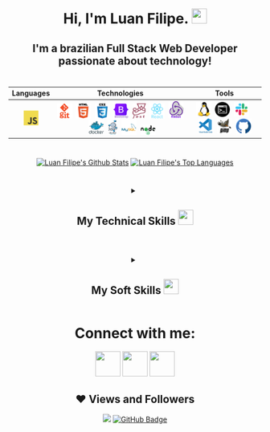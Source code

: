 <!-- Introdução -->
<h1 align="center">
  Hi, I'm Luan Filipe.
  <img src="https://cdn-icons-png.flaticon.com/512/5038/5038593.png" width="30px" height="30px">
</h1>

<h2 align="center">I'm a brazilian Full Stack Web Developer passionate about technology!</h2>

#
<!-- Minhas Tecnologias -->
<div align="center">

| Languages  | Technologies | Tools |  
|---|---|---|
|<div align="center"><img src="./imgs/js.svg" width="30" height="30" alt="JavaScript"/></div>|<div align="center"><img src="./imgs/git.png" width="30" height="30" alt="Git"/>&nbsp;&nbsp;<img src="./imgs/html.svg" width="30" height="30" alt="HTML"/>&nbsp;&nbsp;<img src="./imgs/css3.png" width="30" height="30" alt="CSS"/>&nbsp;&nbsp;<img src="./imgs/bootstrap.svg" width="30" height="30" alt="BootStrap"/>&nbsp;&nbsp;<img src="./imgs/jest.png" width="27" height="30" alt="Jest"/>&nbsp;&nbsp;<img src="./imgs/react.svg" width="30" height="30" alt="React"/>&nbsp;&nbsp;<img src="./imgs/redux.png" width="30" height="35" alt="Redux"/>&nbsp;&nbsp;<img src="./imgs/docker.svg" width="30" height="30" alt="Docker"/>&nbsp;&nbsp;<img src="./imgs/docker-compose.png" width="20" height="30" alt="Docker-compose"/>&nbsp;&nbsp;<img src="./imgs/mysql.svg" width="30" height="30" alt="MySql"/>&nbsp;&nbsp;<img src="./imgs/nodejs.png" width="30" height="20" alt="NodeJs"/></div>|<div align="center"><img src="./imgs/linux.svg" width="30" height="30" alt="GNU/Linux"/>&nbsp;&nbsp;<img src="./imgs/terminal.png" width="30" height="30" alt="Bash/Terminal"/>&nbsp;&nbsp;<img src="./imgs/slack.png" width="30" height="30" alt="Slack"/>&nbsp;&nbsp;<img src="./imgs/vscode.svg" width="30" height="30" alt="VScode"/>&nbsp;&nbsp;<img src="./imgs/gimp.png" width="30" height="30" alt="Gimp"/>&nbsp;&nbsp;<img src="./imgs/github.png" width="30" height="30" alt="GitHub"/></div>|

#
<!-- Meus status no github -->
<div align="center">
  <a href="https://github.com/luanfgoncalves/github-readme-stats"><img height="165em" alt="Luan Filipe's Github Stats" src="https://github-readme-stats.vercel.app/api?username=luanfgoncalves&show_icons=true&count_private=true&theme=react&hide_border=true&bg_color=0D1117" /></a>
  <a href="https://github.com/luanfgoncalves/github-readme-stats"><img height="165em" alt="Luan Filipe's Top Languages" src="https://github-readme-stats.vercel.app/api/top-langs/?username=luanfgoncalves&langs_count=8&count_private=true&layout=compact&theme=react&hide_border=true&bg_color=0D1117"/>
	</a>
</div>

#
<!-- Minhas Habilidades Técnicas -->
<details align="center">
  <summary>
	  <h2>My Technical Skills
	    <img src="https://cdn-icons-png.flaticon.com/512/1005/1005141.png" width="30px" height="30px">
    </h2>
	</summary>

| Languages  | Frameworks | Technologies | Tools | 
|---|---|---|---|
|<div align="center"><span>JavaScript🔸SQL</span></div>|<div align="center"><span>React🔸Jest</span></div>|<div align="center"><span>Git🔸React Testing Library🔸API🔸HTML🔸CSS🔸React Router🔸Redux🔸Context API🔸React Hooks🔸Docker🔸Docker Compose🔸Local Storage🔸Mocks🔸Bootstrap</span></div>|<div align="center"><span>Linux🔸Terminal🔸Bash🔸GitHub🔸Visual Studio Code🔸MySQL Workbench</span></div>|
</details>

#
<!-- Meus softskills -->
<details align="center">
  <summary>
	  <h2>My Soft Skills
	    <img src="https://cdn-icons-png.flaticon.com/512/2420/2420518.png" width="30px" height="30px">
    </h2>
	</summary>
	<h3 align="center">Ethic🔸 Resilience🔸 Collaboration🔸 Non-Agressive Communication🔸 Creativity🔸 Time Management🔸 Active listening🔸 Argumentation<h4>
	<h4 align="center">I like to deal with people and understand their motivations, develop lasting solutions to problems, find ways to optimize and automate processes, give a beautiful aesthetic to what I produce and one of my greatest satisfactions is fixing and improving things.
  </h4>
</details>

#
<!-- Meu contato -->
# Connect with me:
<div align="center">
  <a href="https://instagram.com/luanfgoncalves" target="_blank"><img src="https://cdn-icons-png.flaticon.com/512/3955/3955024.png" width="50px" height="50px" target="_blank"></a>
  <a href ="mailto:luanfgoncalves@outlook.com"><img src="https://cdn-icons-png.flaticon.com/512/906/906312.png" width="50px" height="50px" target="_blank"></a>
  <a href="https://www.linkedin.com/in/luanfgoncalves/" target="_blank"><img src="https://cdn-icons-png.flaticon.com/512/4494/4494498.png" width="50px" height="50px" target="_blank"></a> 
</div>

## ❤ Views and Followers
<div align="center">
	<a href="https://github.com/Meghna-DAS/github-profile-views-counter"><img src="https://komarev.com/ghpvc/?username=luanfgoncalves"></a>
	<a href="https://github.com/luanfgoncalves?tab=followers"><img src="https://img.shields.io/github/followers/luanfgoncalves?label=Followers&style=social" alt="GitHub Badge"></a>
</div> 

<!-- programação | desenvolvimento | development | dev | webdeveloper| webdev| html | css | javascript | JS | python | py | Typescript | ts | Linux | react | redux | context | contextApi | docker | docker-compose | sql | mysql | nodeJS | frontend | backend | fullstack | bilingual | home office | stackoverflow | jest | RTL | mocha | sinnon | chai | . -->
